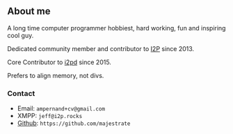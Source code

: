 
## About me

A long time computer programmer hobbiest, hard working, fun and inspiring cool guy.

Dedicated community member and contributor to [I2P](https://geti2p.net) since 2013.

Core Contributor to [i2pd](http://i2pd.website) since 2015.

Prefers to align memory, not divs.

### Contact

* Email:  `ampernand+cv@gmail.com`
* XMPP:   `jeff@i2p.rocks`
* [Github](https://github.com/majestrate): `https://github.com/majestrate`
